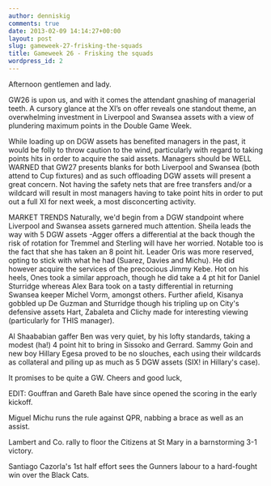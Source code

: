```yaml
---
author: denniskig
comments: true
date: 2013-02-09 14:14:27+00:00
layout: post
slug: gameweek-27-frisking-the-squads
title: Gameweek 26 - Frisking the squads
wordpress_id: 2
---
```


Afternoon gentlemen and lady.

GW26 is upon us, and with it comes the attendant gnashing of managerial teeth. A cursory glance at the XI’s on offer reveals one standout theme, an overwhelming investment in Liverpool and Swansea assets with a view of plundering maximum points in the Double Game Week.

While loading up on DGW assets has benefited managers in the past, it would be folly to throw caution to the wind, particularly with regard to taking points hits in order to acquire the said assets. Managers should be WELL WARNED that GW27 presents blanks for both Liverpool and Swansea (both attend to Cup fixtures) and as such offloading DGW assets will present a great concern. Not having the safety nets that are free transfers and/or a wildcard will result in most managers having to take point hits in order to put out a full XI for next week, a most disconcerting activity.

MARKET TRENDS
Naturally, we'd begin from a DGW standpoint where Liverpool and Swansea assets garnered much attention. Sheila leads the way with 5 DGW assets -Agger offers a differential at the back though the risk of rotation for Tremmel and Sterling will have her worried. Notable too is the fact that she has taken an 8 point hit. Leader Oris was more reserved, opting to stick with what he had (Suarez, Davies and Michu). He did however acquire the services of the precocious Jimmy Kebe. Hot on his heels, Ones took a similar approach, though he did take a 4 pt hit for Daniel Sturridge whereas Alex Bara took on a tasty differential in returning Swansea keeper Michel Vorm, amongst others. 
Further afield, Kisanya gobbled up De Guzman and Sturridge though his tripling up on City's defensive assets Hart, Zabaleta and Clichy made for interesting viewing (particularly for THIS manager).

Al Shaababian gaffer Ben was very quiet, by his lofty standards, taking a modest (ha!) 4 point hit to bring in Sissoko and Gerrard. Sammy Goin and new boy Hillary Egesa proved to be no slouches, each using their wildcards as collateral and piling up as much as 5 DGW assets (SIX! in Hillary's case). 

It promises to be quite a GW. Cheers and good luck,

EDIT: Gouffran and Gareth Bale have since opened the scoring in the early kickoff. 

Miguel Michu runs the rule against QPR, nabbing a brace as well as an assist.

Lambert and Co. rally to floor the Citizens at St Mary in a barnstorming 3-1 victory. 

Santiago Cazorla's 1st half effort sees the Gunners labour to a hard-fought win over the Black Cats.
